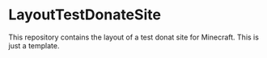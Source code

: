 # LayoutTestDonateSite
This repository contains the layout of a test donat site for Minecraft. This is just a template.
